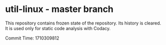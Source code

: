 # util-linux - master branch

This repository contains frozen state of the repository.
Its history is cleared. It is used only for static code
analysis with Codacy.

Commit Time: 1710309812